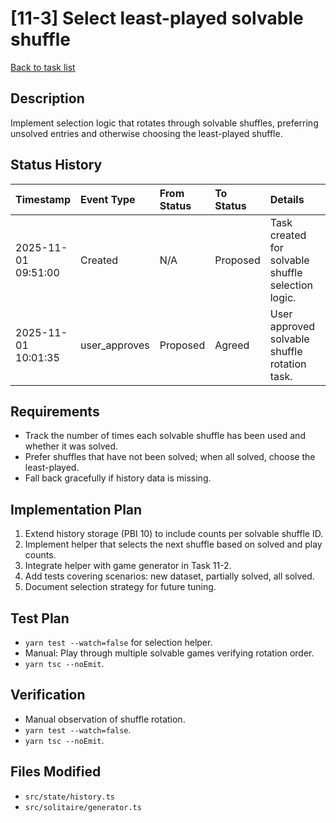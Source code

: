 # [11-3] Select least-played solvable shuffle

[Back to task list](../tasks.md)

## Description
Implement selection logic that rotates through solvable shuffles, preferring unsolved entries and otherwise choosing the least-played shuffle.

## Status History
| Timestamp | Event Type | From Status | To Status | Details | User |
| :-- | :-- | :-- | :-- | :-- | :-- |
| 2025-11-01 09:51:00 | Created | N/A | Proposed | Task created for solvable shuffle selection logic. | ai_agent |
| 2025-11-01 10:01:35 | user_approves | Proposed | Agreed | User approved solvable shuffle rotation task. | user |

## Requirements
- Track the number of times each solvable shuffle has been used and whether it was solved.
- Prefer shuffles that have not been solved; when all solved, choose the least-played.
- Fall back gracefully if history data is missing.

## Implementation Plan
1. Extend history storage (PBI 10) to include counts per solvable shuffle ID.
2. Implement helper that selects the next shuffle based on solved and play counts.
3. Integrate helper with game generator in Task 11-2.
4. Add tests covering scenarios: new dataset, partially solved, all solved.
5. Document selection strategy for future tuning.

## Test Plan
- `yarn test --watch=false` for selection helper.
- Manual: Play through multiple solvable games verifying rotation order.
- `yarn tsc --noEmit`.

## Verification
- Manual observation of shuffle rotation.
- `yarn test --watch=false`.
- `yarn tsc --noEmit`.

## Files Modified
- `src/state/history.ts`
- `src/solitaire/generator.ts`

